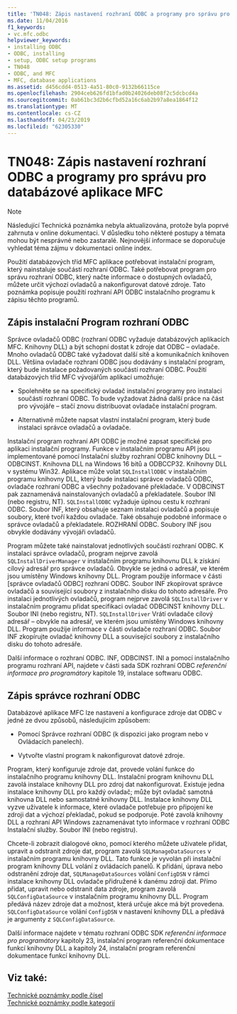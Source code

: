 ```yaml
---
title: 'TN048: Zápis nastavení rozhraní ODBC a programy pro správu pro databázové aplikace MFC'
ms.date: 11/04/2016
f1_keywords:
- vc.mfc.odbc
helpviewer_keywords:
- installing ODBC
- ODBC, installing
- setup, ODBC setup programs
- TN048
- ODBC, and MFC
- MFC, database applications
ms.assetid: d456cdd4-0513-4a51-80c0-9132b66115ce
ms.openlocfilehash: 2904ceb626fd1bfad0b24026deb08f2c5dcbcd4a
ms.sourcegitcommit: 0ab61bc3d2b6cfbd52a16c6ab2b97a8ea1864f12
ms.translationtype: MT
ms.contentlocale: cs-CZ
ms.lasthandoff: 04/23/2019
ms.locfileid: "62305330"
---
```

# <a name="tn048-writing-odbc-setup-and-administration-programs-for-mfc-database-applications"></a>TN048: Zápis nastavení rozhraní ODBC a programy pro správu pro databázové aplikace MFC

> [!NOTE]
>  Následující Technická poznámka nebyla aktualizována, protože byla poprvé zahrnuta v online dokumentaci. V důsledku toho některé postupy a témata mohou být nesprávné nebo zastaralé. Nejnovější informace se doporučuje vyhledat téma zájmu v dokumentaci online index.

Použití databázových tříd MFC aplikace potřebovat instalační program, který nainstaluje součástí rozhraní ODBC. Také potřebovat program pro správu rozhraní ODBC, který načte informace o dostupných ovladačů, můžete určit výchozí ovladačů a nakonfigurovat datové zdroje. Tato poznámka popisuje použití rozhraní API ODBC instalačního programu k zápisu těchto programů.

##  <a name="_mfcnotes_writing_an_odbc_setup_program"></a> Zápis instalační Program rozhraní ODBC

Správce ovladačů ODBC (rozhraní ODBC vyžaduje databázových aplikacích MFC. Knihovny DLL) a být schopní dostat k zdroje dat ODBC – ovladače. Mnoho ovladačů ODBC také vyžadovat další sítě a komunikačních knihoven DLL. Většina ovladače rozhraní ODBC jsou dodávány s instalační program, který bude instalace požadovaných součástí rozhraní ODBC. Použití databázových tříd MFC vývojářům aplikací umožňuje:

- Spolehněte se na specifický ovladač instalační programy pro instalaci součástí rozhraní ODBC. To bude vyžadovat žádná další práce na část pro vývojáře – stačí znovu distribuovat ovladače instalační program.

- Alternativně můžete napsat vlastní instalační program, který bude instalaci správce ovladačů a ovladače.

Instalační program rozhraní API ODBC je možné zapsat specifické pro aplikaci instalační programy. Funkce v instalačním programu API jsou implementované pomocí Instalační služby rozhraní ODBC knihovny DLL – ODBCINST. Knihovna DLL na Windows 16 bitů a ODBCCP32. Knihovny DLL v systému Win32. Aplikace může volat `SQLInstallODBC` v instalačním programu knihovny DLL, který bude instalaci správce ovladačů ODBC, ovladače rozhraní ODBC a všechny požadované překladače. V ODBCINST pak zaznamenává nainstalovaných ovladačů a překladatele. Soubor INI (nebo registru, NT). `SQLInstallODBC` vyžaduje úplnou cestu k rozhraní ODBC. Soubor INF, který obsahuje seznam instalaci ovladačů a popisuje soubory, které tvoří každou ovladače. Také obsahuje podobné informace o správce ovladačů a překladatele. ROZHRANÍ ODBC. Soubory INF jsou obvykle dodávány vývojáři ovladačů.

Program můžete také nainstalovat jednotlivých součástí rozhraní ODBC. K instalaci správce ovladačů, program nejprve zavolá `SQLInstallDriverManager` v instalačním programu knihovnu DLL k získání cílový adresář pro správce ovladačů. Obvykle se jedná o adresář, ve kterém jsou umístěny Windows knihovny DLL. Program použije informace v části [správce ovladačů ODBC] rozhraní ODBC. Soubor INF zkopírovat správce ovladačů a související soubory z instalačního disku do tohoto adresáře. Pro instalaci jednotlivých ovladačů, program nejprve zavolá `SQLInstallDriver` v instalačním programu přidat specifikaci ovladač ODBCINST knihovny DLL. Soubor INI (nebo registru, NT). `SQLInstallDriver` Vrátí ovladače cílový adresář – obvykle na adresář, ve kterém jsou umístěny Windows knihovny DLL. Program použije informace v části ovladače rozhraní ODBC. Soubor INF zkopírujte ovladač knihovny DLL a související soubory z instalačního disku do tohoto adresáře.

Další informace o rozhraní ODBC. INF, ODBCINST. INI a pomocí instalačního programu rozhraní API, najdete v části sada SDK rozhraní ODBC *referenční informace pro programátory* kapitole 19, instalace softwaru ODBC.

##  <a name="_mfcnotes_writing_an_odbc_administrator"></a> Zápis správce rozhraní ODBC

Databázové aplikace MFC lze nastavení a konfigurace zdroje dat ODBC v jedné ze dvou způsobů, následujícím způsobem:

- Pomocí Správce rozhraní ODBC (k dispozici jako program nebo v Ovládacích panelech).

- Vytvořte vlastní program k nakonfigurovat datové zdroje.

Program, který konfiguruje zdroje dat, provede volání funkce do instalačního programu knihovny DLL. Instalační program knihovnu DLL zavolá instalace knihovny DLL pro zdroj dat nakonfigurovat. Existuje jedna instalace knihovny DLL pro každý ovladač; může být ovladač samotná knihovna DLL nebo samostatné knihovny DLL. Instalace knihovny DLL vyzve uživatele k informace, které ovladače potřebuje pro připojení ke zdroji dat a výchozí překladač, pokud se podporuje. Poté zavolá knihovny DLL a rozhraní API Windows zaznamenávat tyto informace v rozhraní ODBC Instalační služby. Soubor INI (nebo registru).

Chcete-li zobrazit dialogové okno, pomocí kterého můžete uživatele přidat, upravit a odstranit zdroje dat, program zavolá `SQLManageDataSources` v instalačním programu knihovny DLL. Tato funkce je vyvolán při instalační program knihovny DLL volání z ovládacích panelů. K přidání, úprava nebo odstranění zdroje dat, `SQLManageDataSources` volání `ConfigDSN` v rámci instalace knihovny DLL ovladače přidružené k danému zdroji dat. Přímo přidat, upravit nebo odstranit data zdroje, program zavolá `SQLConfigDataSource` v instalačním programu knihovny DLL. Program předává název zdroje dat a možnost, která určuje akce má být provedena. `SQLConfigDataSource` volání `ConfigDSN` v nastavení knihovny DLL a předává je argumenty z `SQLConfigDataSource`.

Další informace najdete v tématu rozhraní ODBC SDK *referenční informace pro programátory* kapitoly 23, instalační program referenční dokumentace funkcí knihovny DLL a kapitoly 24, instalační program referenční dokumentace funkcí knihovny DLL.

## <a name="see-also"></a>Viz také:

[Technické poznámky podle čísel](../mfc/technical-notes-by-number.md)<br/>
[Technické poznámky podle kategorií](../mfc/technical-notes-by-category.md)

